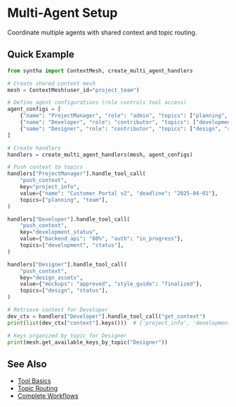 # Multi-Agent Setup

Coordinate multiple agents with shared context and topic routing.

## Quick Example

```python
from syntha import ContextMesh, create_multi_agent_handlers

# Create shared context mesh
mesh = ContextMesh(user_id="project_team")

# Define agent configurations (role controls tool access)
agent_configs = [
    {"name": "ProjectManager", "role": "admin", "topics": ["planning", "team"]},
    {"name": "Developer", "role": "contributor", "topics": ["development", "status"]},
    {"name": "Designer", "role": "contributor", "topics": ["design", "status"]},
]

# Create handlers
handlers = create_multi_agent_handlers(mesh, agent_configs)

# Push context to topics
handlers["ProjectManager"].handle_tool_call(
    "push_context",
    key="project_info",
    value={"name": "Customer Portal v2", "deadline": "2025-04-01"},
    topics=["planning", "team"],
)

handlers["Developer"].handle_tool_call(
    "push_context",
    key="development_status",
    value={"backend_api": "80%", "auth": "in_progress"},
    topics=["development", "status"],
)

handlers["Designer"].handle_tool_call(
    "push_context",
    key="design_assets",
    value={"mockups": "approved", "style_guide": "finalized"},
    topics=["design", "status"],
)

# Retrieve context for Developer
dev_ctx = handlers["Developer"].handle_tool_call("get_context")
print(list(dev_ctx["context"].keys()))  # ['project_info', 'development_status', ...]

# Keys organized by topic for Designer
print(mesh.get_available_keys_by_topic("Designer"))
```

## See Also

- [Tool Basics](tool-basics.md)
- [Topic Routing](../context-mesh/topic-routing.md)
- [Complete Workflows](../extras/complete-workflows.md)
